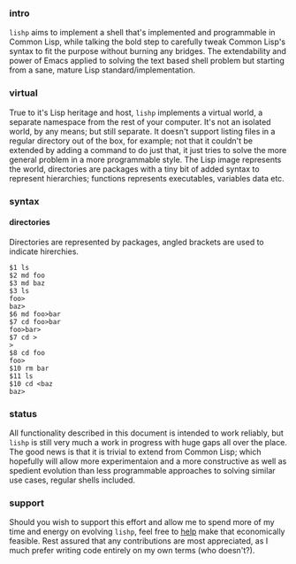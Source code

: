 ### intro
```lishp``` aims to implement a shell that's implemented and programmable in Common Lisp, while talking the bold step to carefully tweak Common Lisp's syntax to fit the purpose without burning any bridges. The extendability and power of Emacs applied to solving the text based shell problem but starting from a sane, mature Lisp standard/implementation.

### virtual
True to it's Lisp heritage and host, `lishp` implements a virtual world, a separate namespace from the rest of your computer. It's not an isolated world, by any means; but still separate. It doesn't support listing files in a regular directory out of the box, for example; not that it couldn't be extended by adding a command to do just that, it just tries to solve the more general problem in a more programmable style. The Lisp image represents the world, directories are packages with a tiny bit of added syntax to represent hierarchies; functions represents executables, variables data etc.

### syntax

#### directories
Directories are represented by packages, angled brackets are used to indicate hirerchies.

```
$1 ls
$2 md foo
$3 md baz
$3 ls
foo>
baz>
$6 md foo>bar
$7 cd foo>bar
foo>bar>
$7 cd >
>
$8 cd foo
foo>
$10 rm bar
$11 ls
$10 cd <baz
baz>
```

### status
All functionality described in this document is intended to work reliably, but `lishp` is still very much a work in progress with huge gaps all over the place. The good news is that it is trivial to extend from Common Lisp; which hopefully will allow more experimentaion and a more constructive as well as spedient evolution than less programmable approaches to solving similar use cases, regular shells included.

### support
Should you wish to support this effort and allow me to spend more of my time and energy on evolving `lishp`, feel free to [help]() make that economically feasible. Rest assured that any contributions are most appreciated, as I much prefer writing code entirely on my own terms (who doesn't?).